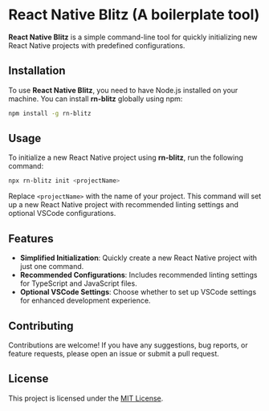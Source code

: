 # React Native Blitz (A boilerplate tool)

**React Native Blitz** is a simple command-line tool for quickly initializing new React Native projects with predefined configurations.

## Installation

To use **React Native Blitz**, you need to have Node.js installed on your machine. You can install **rn-blitz** globally using npm:

```bash
npm install -g rn-blitz
```

## Usage

To initialize a new React Native project using **rn-blitz**, run the following command:

```bash
npx rn-blitz init <projectName>
```

Replace `<projectName>` with the name of your project. This command will set up a new React Native project with recommended linting settings and optional VSCode configurations.

## Features

- **Simplified Initialization**: Quickly create a new React Native project with just one command.
- **Recommended Configurations**: Includes recommended linting settings for TypeScript and JavaScript files.
- **Optional VSCode Settings**: Choose whether to set up VSCode settings for enhanced development experience.

## Contributing

Contributions are welcome! If you have any suggestions, bug reports, or feature requests, please open an issue or submit a pull request.

## License

This project is licensed under the [MIT License](LICENSE).
